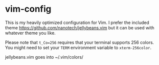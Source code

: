 # vim-config
This is my heavily optimized configuration for Vim.
I prefer the included theme https://github.com/nanotech/jellybeans.vim but it can be used with whatever theme you like.

Please note that `t_Co=256` requires that your terminal supports 256 colors.
You might need to set your `TERM` environment variable to `xterm-256color`.

jellybeans.vim goes into ~/.vim/colors/
